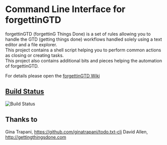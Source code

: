 Command Line Interface for forgettinGTD
================

forgettinGTD (forgettinG Things Done) is a set of rules allowing you to handle the
GTD (getting things done) workflows handled solely using a text editor and a file explorer.  
This project contains a shell script helping you to perform common actions as closing or creating tasks.  
This project also contains additional bits and pieces helping the automation of forgettinGTD. 

For details please open the [forgettinGTD Wiki](wiki)

[Build Status](https://travis-ci.org/forget-it/forgettinGTD-cli)
------------

![Build Status](https://travis-ci.org/forget-it/forgettinGTD-cli.svg)

Thanks to
---------

Gina Trapani, https://github.com/ginatrapani/todo.txt-cli
David Allen, http://gettingthingsdone.com

